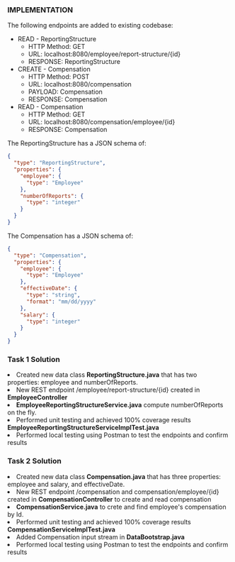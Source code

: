 ### IMPLEMENTATION

The following endpoints are added to existing codebase:
* READ  - ReportingStructure
    * HTTP Method: GET
    * URL: localhost:8080/employee/report-structure/{id}
    * RESPONSE: ReportingStructure
* CREATE  - Compensation
    * HTTP Method: POST
    * URL: localhost:8080/compensation
    * PAYLOAD: Compensation
    * RESPONSE: Compensation
* READ  - Compensation
    * HTTP Method: GET
    * URL: localhost:8080/compensation/employee/{id}
    * RESPONSE: Compensation

The ReportingStructure has a JSON schema of:
```json
{
  "type": "ReportingStructure",
  "properties": {
    "employee": {
      "type": "Employee"
    },
    "numberOfReports": {
      "type": "integer"
    }
  }
}
```

The Compensation has a JSON schema of:
```json
{
  "type": "Compensation",
  "properties": {
    "employee": {
      "type": "Employee"
    },
    "effectiveDate": {
      "type": "string",
      "format": "mm/dd/yyyy"
    },
    "salary": {
      "type": "integer"
    }
  }
}
```


### Task 1 Solution

<li> Created new data class <b>ReportingStructure.java</b> that has two properties: employee and numberOfReports. </li> 
<li> New REST endpoint /employee/report-structure/{id} created in <b>EmployeeController</b></li>
<li> <b>EmployeeReportingStructureService.java</b> compute numberOfReports on the fly.</li>
<li> Performed unit testing and achieved 100% coverage results <b>EmployeeReportingStructureServiceImplTest.java</b> </li>
<li> Performed local testing using Postman to test the endpoints and confirm results</li>

### Task 2 Solution

<li> Created new data class <b>Compensation.java</b> that has three properties: employee and  salary, and effectiveDate. </li> 
<li> New REST endpoint /compensation and compensation/employee/{id} created in <b>CompensationController</b> to create and read compensation</li>
<li> <b>CompensationService.java</b> to crete and find employee's compensation by Id.</li>
<li> Performed unit testing and achieved 100% coverage results <b>CompensationServiceImplTest.java</b> </li>
<li> Added Compensation input stream in <b>DataBootstrap.java</b></li>
<li> Performed local testing using Postman to test the endpoints and confirm results</li>
